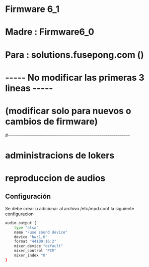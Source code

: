 # Firmware 6_1
# Madre : Firmware6_0
# Para  : solutions.fusepong.com ()
# ----- No modificar las primeras 3 lineas -----
# (modificar solo para nuevos o cambios de firmware)
#-------------------------------------------------------------
# administracions de lokers
# reproduccion de audios


## Configuración

Se debe crear o adicionar al archivo /etc/mpd.conf la siguiente configuracion

```bash
audio_output {
    type "alsa"
    name "Fuse sound device"
    device "hw:1,0"  
    format "44100:16:2"           
    mixer_device "default"           
    mixer_control "PCM"    
    mixer_index "0" 
}
```

